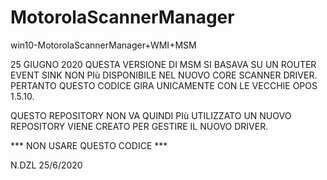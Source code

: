 # MotorolaScannerManager
win10-MotorolaScannerManager+WMI+MSM

25 GIUGNO 2020
QUESTA VERSIONE DI MSM SI BASAVA SU UN ROUTER EVENT SINK NON PIù DISPONIBILE NEL NUOVO CORE SCANNER DRIVER.
PERTANTO QUESTO CODICE GIRA UNICAMENTE CON LE VECCHIE OPOS 1.5.10.

QUESTO REPOSITORY NON VA QUINDI PIù UTILIZZATO
UN NUOVO REPOSITORY VIENE CREATO PER GESTIRE IL NUOVO DRIVER.

*** NON USARE QUESTO CODICE ***

N.DZL 25/6/2020

